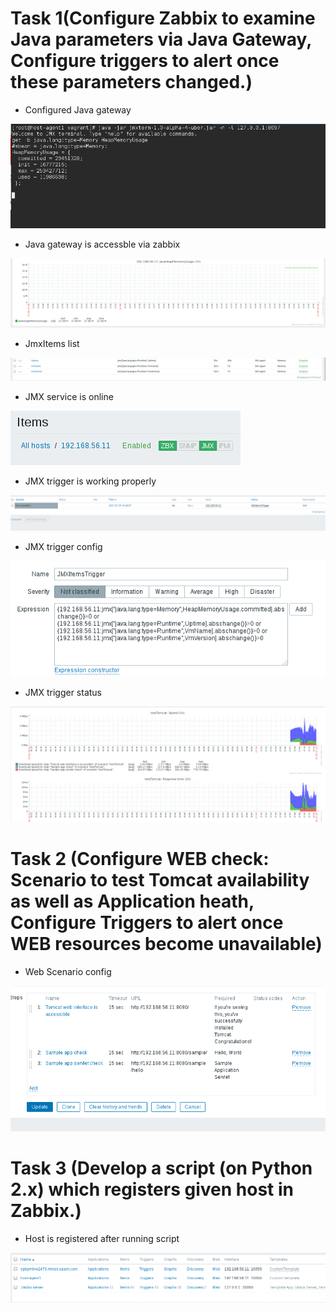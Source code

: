 # Task 1(Configure Zabbix to examine Java parameters via Java Gateway, Configure triggers to alert once these parameters changed.)

- Configured Java gateway
<img src="pictures/Screenshot from 2017-07-25 13-29-56.png">	

- Java gateway is accessble via zabbix
<img src="pictures/Screenshot from 2017-07-25 16-41-01.png">

- JmxItems list
<img src="pictures/Screenshot from 2017-07-25 16-41-50.png">

- JMX service is online
<img src="pictures/Screenshot from 2017-07-25 16-42-31.png">

 - JMX trigger is working properly
<img src="pictures/Screenshot from 2017-07-25 16-49-19.png">

 - JMX trigger config
<img src="pictures/Screenshot from 2017-07-25 16-49-34.png">	

- JMX trigger status
<img src="pictures/Screenshot from 2017-07-25 17-12-33.png">	

# Task 2 (Configure WEB check: Scenario to test Tomcat availability as well as Application heath, Configure Triggers to alert once WEB resources become unavailable)
- Web Scenario config
<img src="pictures/Screenshot from 2017-07-25 17-12-53.png">	

# Task 3 (Develop a script (on Python 2.x) which registers given host in Zabbix.)
- Host is registered after running script
<img src="pictures/Screenshot from 2017-07-25 23-11-23.png">
